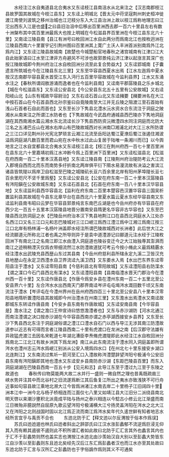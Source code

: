 <!-- { "loadSidebar": true } -->
　　水经注江水自夷道县北合夷水又东迳枝江县南沮水从北来注之【汉志南郡枝江县故罗国其故城在今枝江县东】又东迳上明城北【晋太元中苻坚宼荆州刺史桓冲徙渡江南使刘波筑之移州治城也江汜枝分东入大江县治洲上故以枝江爲称地理志曰江沱出西东入江是也盛之曰县旧治沮中后移出百里洲西去郡一百六十里县左右有数十洲槃布其中其百里洲最爲大也按上明城在今松滋县界百里洲在今枝江县东北六十里】又南迳江陵县南【县江有洲号曰枚回洲江水自此两分而爲南北江也按枚迥洲在江陵县西南六十里寰宇记引荆州图曰百里洲其上寛广土沃人丰洲首派别南爲外江北爲内江】又东迳江陵县故城南【故楚也今城楚船官地春秋之渚宫城南有江津口江大自此始家语曰江水至江津非方舟避风不可涉也故郭景纯云济江津以起涨言其深广也按江陵故城即今荆州府治江水自枚回洲分流至此复合势益大】又东迳郢城南【子囊遗言所筑城也今在江陵县东北三里】又东至华容县西夏水出焉【江水左迤爲中夏水按汉志南郡华容县夏水首受江东入沔行五百里华容故城在今监利县界】江水又东涌水注之【春秋所谓阎敖游涌而逸者也在今监利县南】又迳南平郡孱陵县之乐乡城北【城在今松滋县东】又东迳公安县北【今公安县东北五十五里有公安故城】又右迳阳岐山北【山东有城故华容尉治】又东右迳石首山北又东迳赭要【赭要洲名在大江中按石首山在今石首县西北孙宗鉴曰自竟陵南至大江并无丘陵之阻渡江至石首始有浅山石首者石自此而首也】又东至长沙下隽县北澧水沅水资水合东流注于洞庭之陂湘水从南来注之所谓江水防者也【下隽故城在今武昌府通城县西巴陵亦下隽地洞庭湖在其西南湘水篇云湘水东北流迳长沙下隽县西防资沅微澧四水同注洞庭而北防大江名之五渚巴丘山在湘水右岸山有巴陵故城西对长洲南□湘浦北对大江三水所防谓之三江口详见荆州孙光宪北梦琐言云湘江北流至岳阳达蜀江夏潦后蜀江涨遏住湘波溢爲洞庭湖凡数百里而君山宛在水中秋水过此山复居于陆唯一条湘川而已】以今舆地言之江水自宜都县北合夷水又东迳枝江县北【枝江在荆州府西一百七十里百里洲在县东北六十里嘉靖初爲江水冲断今爲上百里洲下百里洲】又东迳松滋县北【松滋在府西南一百二十里本汉髙县地】又东迳江陵县南【江陵荆州府治隄防考云大江流入郡境自西而北而东而南势多纡折南北两岸俱平衍下隰水易漫流故有决溢之害滨江诸县皆筑隄以爲岸卫自松滋至巴陵之城陵矶长亘六百余里北岸有阳州茅埠隄长亘七百余里咫尺不坚千里爲壑】又东迳公安县北【公安在府东南一百二十里本汉孱陵县有涔阳鎭在公安故城东南】又东迳石首县北【石首在府东南一百八十里本汉华容县地】又东迳监利县西华容县北【监利在府东南二百里本楚容邑汉置华容县三国吴析置监利县其故城在今县东北章华台在县西北六十里夏水篇云夏水东经华容县南又东迳监利县南韦昭曰云梦在华容县郭景纯言东南巴丘湖是也今岳州府亦有华容县在府西少北一百五十五里本汉孱陵县地晋分置南安县隋更名华容非古华容也】又东至巴陵县西北防洞庭之水【巴陵岳州府治本汉下隽县地荆江口在县西北洞庭水入江处亦名西江口又名三江口元和志巴陵城对三江口岷江爲西江澧江爲中江湘江爲南江按三江口北岸有杨林浦一名杨叶洲盖即水经注所谓巴陵故城西对长洲者】此后世大江之经流郦道元所称北江者也禹之所导则异于是袁中道澧游记曰郦道元注水经于江陵枚回洲下有南北江之名南江即江水由澧入洞庭道也陵谷变迁今之大江始独専其澎湃而南江之迹稍稍湮灭仅爲衣带细流然江水防澧故道犹可考云今按小脩此义最爲精覈水经注澧水出武陵充县西歴山东过其县南【今岳州府慈利县所辖永定九溪二卫皆汉充县地歴山在永定卫西澧水自卫界流迳九溪卫西】又东娄水入焉【水出巴东界东迳零阳县注于澧水】又东迳零阳县南【今慈利县北有零阳故城】又东迳澧阳县右防渫水【谓之渫口今石门县西北有渫水】又东迳澧阳县南【县南临澧水晋天门郡治今在澧州西一百十里】又东迳作唐县北【作唐今爲安乡县在澧州东南一百二十五里北至公安县界六十里】左合涔水水出西南天门郡界南迳岑评屯屯堨涔水溉田数千顷又东南流注于澧水【岑评屯在今澧州界州在岳州府西四百三十里北至公安县八十里本汉零阳县地隋析置澧阳县其故城即今州治澧水在州南三里】又东澹水出焉澧水又南迳故郡城东东转迳作唐县南【今安乡县东南有作唐故城】又东迳安南县南【今华容县是】澹水注之【谓之澹口王仲宣诗曰悠悠澹澧者也】又东与赤沙湖防【河水北通江而南注澧谓之决口按赤沙湖在今华容县西南亦谓之赤亭湖西接安乡县界】又东至长沙下隽县西北东注于洞庭湖俗谓之澧江口澧水自石门以西与导江无涉其南江防澧故道参以近志有可得而言者江陵县西南二十里有虎渡口在龙洲之南【后汉郡守法雄有异政猛虎渡江去因名宋乾道七年湖北漕臣李焘脩虎渡隄即此水经注江水自枚回洲分爲南北二江北江有故乡洲其下爲龙洲】南江从此东南流注于澧水同入洞庭盖即所谓涔水也澧州志云涔水爲岷江别派从公安入境爲四水口【在州北七十里东接安乡湖口北连荆江】又东南流过焦圻一箭河至汇口入澧故称涔澧楚辞望涔阳兮极浦今公安旧县东南有涔阳鎭即其地也澧水又东迳安乡县南防赤沙湖【东距巴陵县百里】而东入洞庭湖湖在巴陵县西南一百五十步【见元和志】此导江东至于澧过九江至于东陵之故道也
　　春秋传曰物莫能两大故二水并行一盛则一微自然之理也昔禹既疏凿三峡水势并注其中而北谷村之旧流遂爲断江其后鱼复江所出之夷水亦致浅狭不可行舟近事如句容县故江乘地北濒大江今皆爲洲渚江水南去岸二十里杨子江旧阔四十里洲本江中一洲今北与杨子桥相连而江面仅七八里又如靖江县大江旧分二派绕县南北明天啓以来潮沙壅积北派竟成平陆与扬州之泰兴相连以今騐古小修云北江渐盛而南江日微殆非臆説然自屈原九歌云望涔阳兮极浦横大江兮扬灵盖涔阳在涔水之北大江又在涔阳之北则战国时固以北江爲正流而南江爲涔水矣年代久逺世鲜有知者地志水经所言宜乎与禹贡不合也
　　东迆北防于汇【释文迆以尔反渭按于俗本作爲误】
　　苏氏曰迆迆逦也林氏曰迆者斜出之辞邵氏曰江汉水涨彭蠡郁不流逆爲巨浸无仰其入而有赖其遏彼不遏则此不积所谓汇者如此故曰北防于汇汇言其外也蠡言其内也于汇不于彭蠡势则然也盖实志也渭按江水迆北由沙羡始汉自大别以至彭蠡大势皆东江自沙羡以至彭蠡则东且迆北矣经先汉后江东汇爲彭蠡者汉也而江水亦至其处故曰东迆北防于汇言与汉所汇之彭蠡防也于字俗譌作爲则其义不可通矣
